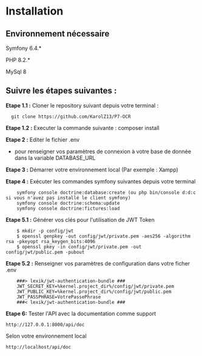 # Installation
## Environnement nécessaire
Symfony 6.4.*

PHP 8.2.*

MySql 8

## Suivre les étapes suivantes :

**Etape 1.1 :** Cloner le repository suivant depuis votre terminal :
```
  git clone https://github.com/KarolZ13/P7-OCR
```
**Etape 1.2 :** Executer la commande suivante :
  composer install

**Etape 2 :** Editer le fichier .env
- pour renseigner vos paramètres de connexion à votre base de donnée dans la variable DATABASE_URL

**Etape 3 :** Démarrer votre environnement local (Par exemple : Xampp)

**Etape 4 :** Exécuter les commandes symfony suivantes depuis votre terminal
```
    symfony console doctrine:database:create (ou php bin/console d:d:c si vous n'avez pas installé le client symfony)
    symfony console doctrine:schema:update
    symfony console doctrine:fictures:load  
```
**Etape 5.1 :** Générer vos clés pour l'utilisation de JWT Token
```
    $ mkdir -p config/jwt
    $ openssl genpkey -out config/jwt/private.pem -aes256 -algorithm rsa -pkeyopt rsa_keygen_bits:4096
    $ openssl pkey -in config/jwt/private.pem -out config/jwt/public.pem -pubout
```
**Etape 5.2 :** Renseigner vos paramètres de configuration dans votre ficher .env
```
    ###> lexik/jwt-authentication-bundle ###
    JWT_SECRET_KEY=%kernel.project_dir%/config/jwt/private.pem
    JWT_PUBLIC_KEY=%kernel.project_dir%/config/jwt/public.pem
    JWT_PASSPHRASE=VotrePassePhrase
    ###< lexik/jwt-authentication-bundle ###
```

**Etape 6:** Tester l'API avec la documentation comme support
```
http://127.0.0.1:8000/api/doc
```
Selon votre environnement local
```
http://localhost/api/doc
```

